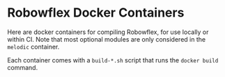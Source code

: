 # Robowflex Docker Containers

Here are docker containers for compiling Robowflex, for use locally or within CI.
Note that most optional modules are only considered in the `melodic` container.

Each container comes with a `build-*.sh` script that runs the `docker build` command.
